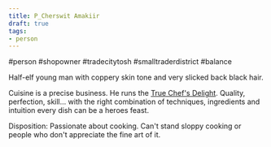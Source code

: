 ```yaml
---
title: P_Cherswit Amakiir
draft: true
tags:
- person
---
```

#person #shopowner #tradecitytosh #smalltraderdistrict #balance 

Half-elf young man with coppery skin tone and very slicked back black hair. 

Cuisine is a precise business. He runs the [True Chef's Delight](obsidian://open?vault=World%20Wiki&file=Confederation%20of%20Cernia%2FTradecity%20Tosh%2FSmall%20Trader%20District%2FL_The%20True%20Chef's%20Delight). Quality, perfection, skill... with the right combination of techniques, ingredients and intuition every dish can be a heroes feast.

Disposition: Passionate about cooking. Can't stand sloppy cooking or people who don't appreciate the fine art of it.
